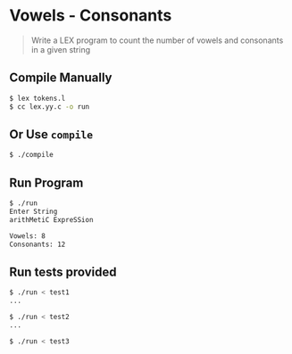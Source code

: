 # Vowels - Consonants

> Write a LEX program to count the number of vowels 
> and consonants in a given string

## Compile Manually
```sh
$ lex tokens.l
$ cc lex.yy.c -o run
```

## Or Use `compile`
```sh
$ ./compile
````

## Run Program
```sh
$ ./run
Enter String
arithMetiC ExpreSSion

Vowels: 8
Consonants: 12
```

## Run tests provided
```sh
$ ./run < test1
...

$ ./run < test2
...

$ ./run < test3
```

